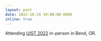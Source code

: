 ```yaml
---
layout: post
date: 2022-10-29 19:00:00-0400
inline: true
---
```


Attending [UIST 2022](https://uist.acm.org/uist2022/) in-person in Bend, OR. 
